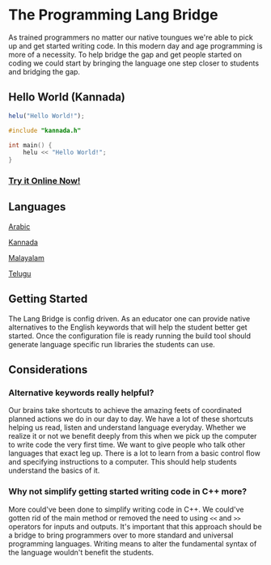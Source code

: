 # The Programming Lang Bridge

As trained programmers no matter our native toungues we're able to pick up and get started writing code. In this modern day and age programming is more of a necessity. To help bridge the gap and get people started on coding we could start by bringing the language one step closer to students and bridging the gap.

## Hello World (Kannada)

```js
helu("Hello World!");
```

```cpp
#include "kannada.h"

int main() {
    helu << "Hello World!";
}
```

### [Try it Online Now!](https://sai.onl/lang_bridge/try)

[//]: # "START: Auto-generated Languages"

## Languages

[Arabic](docs/arabic.md)

[Kannada](docs/kannada.md)

[Malayalam](docs/malayalam.md)

[Telugu](docs/telugu.md)

[//]: # "END: Auto-generated Languages"

## Getting Started

The Lang Bridge is config driven. As an educator one can provide native alternatives to the English keywords that will help the student better get started. Once the configuration file is ready running the build tool should generate language specific run libraries the students can use.

## Considerations

### Alternative keywords really helpful?

Our brains take shortcuts to achieve the amazing feets of coordinated planned actions we do in our day to day. We have a lot of these shortcuts helping us read, listen and understand language everyday. Whether we realize it or not we benefit deeply from this when we pick up the computer to write code the very first time. We want to give people who talk other languages that exact leg up. There is a lot to learn from a basic control flow and specifying instructions to a computer. This should help students understand the basics of it.

### Why not simplify getting started writing code in C++ more?

More could've been done to simplify writing code in C++. We could've gotten rid of the main method or removed the need to using `<<` and `>>` operators for inputs and outputs. It's important that this approach should be a bridge to bring programmers over to more standard and universal programming languages. Writing means to alter the fundamental syntax of the language wouldn't benefit the students.